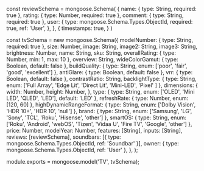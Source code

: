 
const reviewSchema = mongoose.Schema(
  {
    name: { type: String, required: true },
    rating: { type: Number, required: true },
    comment: { type: String, required: true },
    user: {
      type: mongoose.Schema.Types.ObjectId,
      required: true,
      ref: 'User',
    },
  },
  {
    timestamps: true,
  }
)




const tvSchema = new mongoose.Schema({
  modelNumber: { type: String, required: true },
  size: Number,
  image: String,
  image2: String,
  image3: String,
  brightness: Number,
  name: String,
  sku: String,
  overallRating: { type: Number, min: 1, max: 10 },
  overview: String,
  wideColorGamut: { type: Boolean, default: false },
  buildQuality: { type: String, enum: ['poor', 'fair', 'good', 'excellent'] },
  antiGlare: { type: Boolean, default: false },
  vrr: { type: Boolean, default: false },
  contrastRatio: String,
  backlightType: { type: String, enum: ['Full Array', 'Edge Lit', 'Direct Lit', 'Mini-LED', 'Pixel' ] },
  dimensions: {
    width: Number,
    height: Number,
  },
  type: { type: String, enum: ['OLED', 'Mini LED', 'QLED', 'LED'], default: 'LED' },
  refreshRate: { type: Number, enum: [120, 60] },
  highDynamicRangeFormat: { type: String, enum: ['Dolby Vision', 'HDR 10+', 'HDR 10', 'null'] },
  brand: { type: String, enum: ['Samsung', 'LG', 'Sony', 'TCL', 'Roku', 'Hisense', 'other'] },
  smartOS: { type: String, enum: ['Roku', 'Android', 'webOS', 'Tizen', 'Vidaa U', 'Fire TV', 'Google', 'other'] },
  price: Number,
  modelYear: Number,
  features: [String],
  inputs: [String],
  reviews: [reviewSchema],
  soundbars: [{
    type: mongoose.Schema.Types.ObjectId,
    ref: 'Soundbar'
}],
  owner: {
    type: mongoose.Schema.Types.ObjectId,
    ref: 'User'
  },
},
);

module.exports = mongoose.model('TV', tvSchema);


